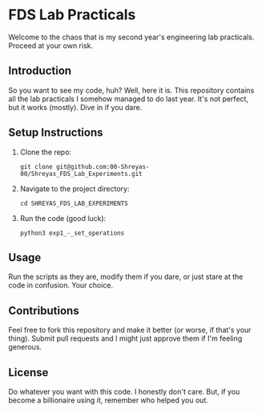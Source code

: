 <h1>FDS Lab Practicals</h1>
<p>Welcome to the chaos that is my second year's engineering lab practicals. Proceed at your own risk.</p>

<h2 id="introduction">Introduction</h2>
<p>So you want to see my code, huh? Well, here it is. This repository contains all the lab practicals I somehow managed to do last year. It's not perfect, but it works (mostly). Dive in if you dare.</p>

<h2 id="setup-instructions">Setup Instructions</h2>
    <ol>
        <li>
            Clone the repo:
            <pre><code>git clone git@github.com:00-Shreyas-00/Shreyas_FDS_Lab_Experiments.git</code></pre>
        </li>
        <li>
            Navigate to the project directory:
            <pre><code>cd SHREYAS_FDS_LAB_EXPERIMENTS</code></pre>
        </li>
        <li>
            Run the code (good luck):
            <pre><code>python3 exp1_-_set_operations</code></pre>
        </li>
    </ol>

<h2 id="usage">Usage</h2>
<p>Run the scripts as they are, modify them if you dare, or just stare at the code in confusion. Your choice.</p>

<h2 id="contributions">Contributions</h2>
<p>Feel free to fork this repository and make it better (or worse, if that's your thing). Submit pull requests and I might just approve them if I'm feeling generous.</p>

<h2 id="license">License</h2>
<p>Do whatever you want with this code. I honestly don't care. But, if you become a billionaire using it, remember who helped you out.</p>
